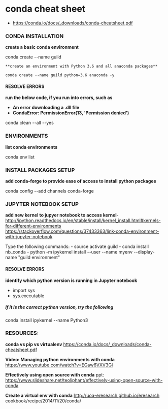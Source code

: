 ﻿# conda cheat sheet
- https://conda.io/docs/_downloads/conda-cheatsheet.pdf


### CONDA INSTALLATION
**create a basic conda environment**

conda create --name guild

	**create an environment with Python 3.6 and all anaconda packages**

	conda create --name guild python=3.6 anaconda -y

#### RESOLVE ERRORS
**run the below code, if you run into errors, such as**
- **An error downloading a .dll file**
- **CondaError: PermissionError(13, 'Permission denied')**

conda clean --all --yes

### ENVIRONMENTS
**list conda environments**

conda env list

### INSTALL PACKAGES SETUP
**add conda-forge to provide ease of access to install python packages**

conda config --add channels conda-forge


### JUPYTER NOTEBOOK SETUP
**add new kernel to jupyer notebook to access kernel**- http://ipython.readthedocs.io/en/stable/install/kernel_install.html#kernels-for-different-environments
https://stackoverflow.com/questions/37433363/link-conda-environment-with-jupyter-notebook

Type the following commands:
	- source activate guild
	- conda install nb_conda
	- python -m ipykernel install --user --name myenv --display-name "guild environment"

#### RESOLVE ERRORS
**identify which python version is running in Jupyter notebook**
- import sys
- sys.executable
##### if it is the correct python version, try the following
conda install ipykernel --name Python3


### RESOURCES:
**conda vs pip vs virtualenv**
https://conda.io/docs/_downloads/conda-cheatsheet.pdf

**Video: Managing python environments with conda**
https://www.youtube.com/watch?v=EGaw6VXV3GI

**Effectively using open source with conda**
ppt: https://www.slideshare.net/teoliphant/effectively-using-open-source-with-conda

**Create a virtual env with conda**
http://uoa-eresearch.github.io/eresearch cookbook/recipe/2014/11/20/conda/